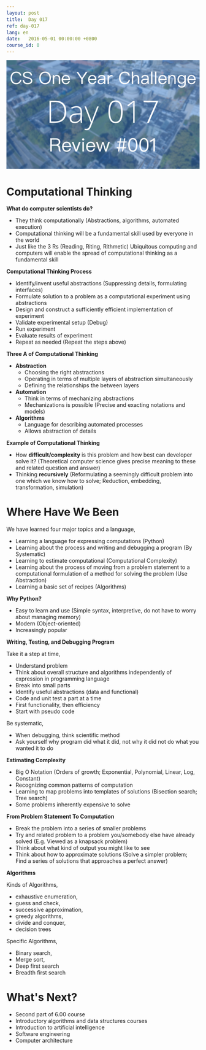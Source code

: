 ```yaml
---
layout: post
title:  Day 017
ref: day-017
lang: en
date:   2016-05-01 00:00:00 +0800
course_id: 0
---
```


![](/images/Day017-en.png)

# Computational Thinking

**What do computer scientists do?**

- They think computationally (Abstractions, algorithms, automated execution)
- Computational thinking will be a fundamental skill used by everyone in the world
- Just like the 3 Rs (Reading, Riting, Rithmetic) Ubiquitous computing and computers will enable the spread of computational thinking as a fundamental skill

**Computational Thinking Process**

- Identify/invent useful abstractions (Suppressing details, formulating interfaces)
- Formulate solution to a problem as a computational experiment using abstractions
- Design and construct a sufficiently efficient implementation of experiment
- Validate experimental setup (Debug)
- Run experiment
- Evaluate results of experiment
- Repeat as needed (Repeat the steps above)

**Three A of Computational Thinking**

- **Abstraction**
  - Choosing the right abstractions
  - Operating in terms of multiple layers of abstraction simultaneously
  - Defining the relationships the between layers
- **Automation**
  - Think in terms of mechanizing abstractions
  - Mechanizations is possible (Precise and exacting notations and models)
- **Algorithms**
  - Language for describing automated processes
  - Allows abstraction of details

**Example of Computational Thinking**

- How **difficult/complexity** is this problem and how best can developer solve it? (Theoretical computer science gives precise meaning to these and related question and answer)
- Thinking **recursively** (Reformulating a seemingly difficult problem into one which we know how to solve; Reduction, embedding, transformation, simulation)

# Where Have We Been

We have learned four major topics and a language,

- Learning a language for expressing computations (Python)
- Learning about the process and writing and debugging a program (By Systematic)
- Learning to estimate computational (Computational Complexity)
- Learning about the process of moving from a problem statement to a computational formulation of a method for solving the problem (Use Abstraction)
- Learning a basic set of recipes (Algorithms)

**Why Python?**

- Easy to learn and use (Simple syntax, interpretive, do not have to worry about managing memory)
- Modern (Object-oriented)
- Increasingly popular

**Writing, Testing, and Debugging Program**

Take it a step at time,

- Understand problem
- Think about overall structure and algorithms independently of expression in programming language
- Break into small parts
- Identify useful abstractions (data and functional)
- Code and unit test a part at a time
- First functionality, then efficiency
- Start with pseudo code

Be systematic,

- When debugging, think scientific method
- Ask yourself why program did what it did, not why it did not do what you wanted it to do

**Estimating Complexity**

- Big O Notation (Orders of growth; Exponential, Polynomial, Linear, Log, Constant)
- Recognizing common patterns of computation
- Learning to map problems into templates of solutions (Bisection search; Tree search)
- Some problems inherently expensive to solve

**From Problem Statement To Computation**

- Break the problem into a series of smaller problems
- Try and related problem to a problem you/somebody else have already solved (E.g. Viewed as a knapsack problem)
- Think about what kind of output you might like to see
- Think about how to approximate solutions (Solve a simpler problem; Find a series of solutions that approaches a perfect answer)

**Algorithms**

Kinds of Algorithms,

- exhaustive enumeration,
- guess and check,
- successive approximation,
- greedy algorithms,
- divide and conquer,
- decision trees

Specific Algorithms,

- Binary search,
- Merge sort,
- Deep first search
- Breadth first search

# What's Next?

- Second part of 6.00 course
- Introductory algorithms and data structures courses
- Introduction to artificial intelligence
- Software engineering
- Computer architecture
